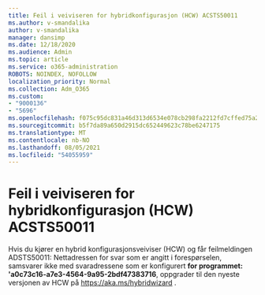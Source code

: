 ```yaml
---
title: Feil i veiviseren for hybridkonfigurasjon (HCW) ACSTS50011
ms.author: v-smandalika
author: v-smandalika
manager: dansimp
ms.date: 12/18/2020
ms.audience: Admin
ms.topic: article
ms.service: o365-administration
ROBOTS: NOINDEX, NOFOLLOW
localization_priority: Normal
ms.collection: Adm_O365
ms.custom:
- "9000136"
- "5696"
ms.openlocfilehash: f075c95dc831a46d313d6534e078cb298fa2212fd7cffed75a2953e7e80603a9
ms.sourcegitcommit: b5f7da89a650d2915dc652449623c78be6247175
ms.translationtype: MT
ms.contentlocale: nb-NO
ms.lasthandoff: 08/05/2021
ms.locfileid: "54055959"
---
```

# <a name="hybrid-configuration-wizard-hcw-error-acsts50011"></a>Feil i veiviseren for hybridkonfigurasjon (HCW) ACSTS50011

Hvis du kjører en hybrid konfigurasjonsveiviser (HCW) og får feilmeldingen ADSTS50011: Nettadressen for svar som er angitt i forespørselen, samsvarer ikke med svaradressene som er konfigurert **for programmet: 'a0c73c16-a7e3-4564-9a95-2bdf47383716**, oppgrader til den nyeste versjonen av HCW på https://aka.ms/hybridwizard .




